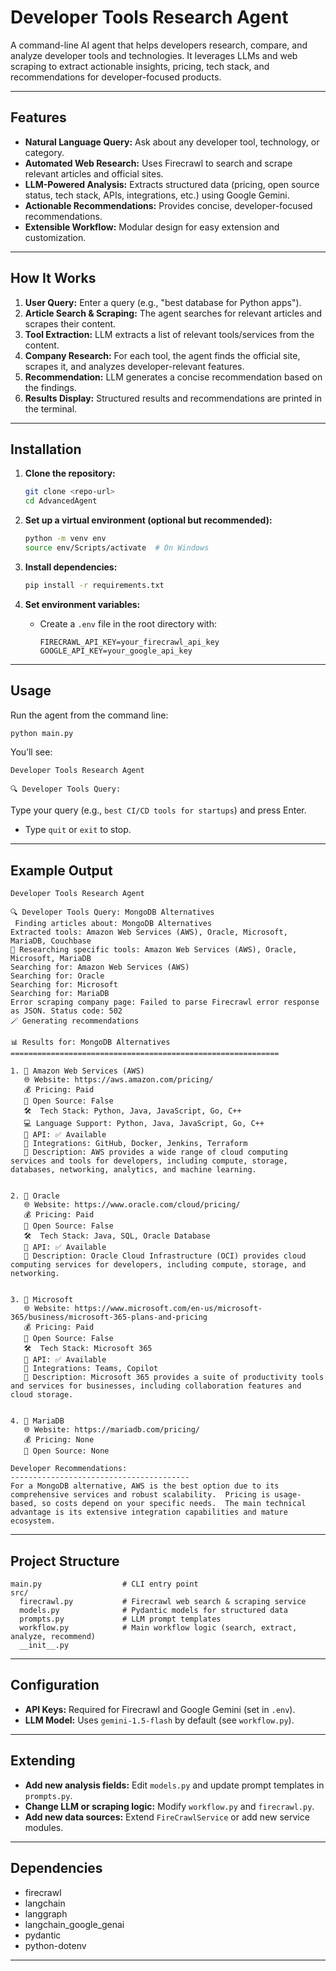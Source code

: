 # Developer Tools Research Agent

A command-line AI agent that helps developers research, compare, and analyze developer tools and technologies. It leverages LLMs and web scraping to extract actionable insights, pricing, tech stack, and recommendations for developer-focused products.

---

## Features

- **Natural Language Query:** Ask about any developer tool, technology, or category.
- **Automated Web Research:** Uses Firecrawl to search and scrape relevant articles and official sites.
- **LLM-Powered Analysis:** Extracts structured data (pricing, open source status, tech stack, APIs, integrations, etc.) using Google Gemini.
- **Actionable Recommendations:** Provides concise, developer-focused recommendations.
- **Extensible Workflow:** Modular design for easy extension and customization.

---

## How It Works

1. **User Query:** Enter a query (e.g., "best database for Python apps").
2. **Article Search & Scraping:** The agent searches for relevant articles and scrapes their content.
3. **Tool Extraction:** LLM extracts a list of relevant tools/services from the content.
4. **Company Research:** For each tool, the agent finds the official site, scrapes it, and analyzes developer-relevant features.
5. **Recommendation:** LLM generates a concise recommendation based on the findings.
6. **Results Display:** Structured results and recommendations are printed in the terminal.

---

## Installation

1. **Clone the repository:**
   ```bash
   git clone <repo-url>
   cd AdvancedAgent
   ```

2. **Set up a virtual environment (optional but recommended):**
   ```bash
   python -m venv env
   source env/Scripts/activate  # On Windows
   ```

3. **Install dependencies:**
   ```bash
   pip install -r requirements.txt
   ```

4. **Set environment variables:**
   - Create a `.env` file in the root directory with:
     ```
     FIRECRAWL_API_KEY=your_firecrawl_api_key
     GOOGLE_API_KEY=your_google_api_key
     ```

---

## Usage

Run the agent from the command line:

```bash
python main.py
```

You’ll see:
```
Developer Tools Research Agent

🔍 Developer Tools Query:
```
Type your query (e.g., `best CI/CD tools for startups`) and press Enter.

- Type `quit` or `exit` to stop.

---

## Example Output

```
Developer Tools Research Agent

🔍 Developer Tools Query: MongoDB Alternatives
 Finding articles about: MongoDB Alternatives
Extracted tools: Amazon Web Services (AWS), Oracle, Microsoft, MariaDB, Couchbase
🔬 Researching specific tools: Amazon Web Services (AWS), Oracle, Microsoft, MariaDB
Searching for: Amazon Web Services (AWS)
Searching for: Oracle
Searching for: Microsoft
Searching for: MariaDB
Error scraping company page: Failed to parse Firecrawl error response as JSON. Status code: 502
🪄 Generating recommendations

📊 Results for: MongoDB Alternatives
============================================================

1. 🏢 Amazon Web Services (AWS)
   🌐 Website: https://aws.amazon.com/pricing/
   💰 Pricing: Paid
   📖 Open Source: False
   🛠️  Tech Stack: Python, Java, JavaScript, Go, C++
   💻 Language Support: Python, Java, JavaScript, Go, C++
   🔌 API: ✅ Available
   🔗 Integrations: GitHub, Docker, Jenkins, Terraform
   📝 Description: AWS provides a wide range of cloud computing services and tools for developers, including compute, storage, databases, networking, analytics, and machine learning.


2. 🏢 Oracle
   🌐 Website: https://www.oracle.com/cloud/pricing/
   💰 Pricing: Paid
   📖 Open Source: False
   🛠️  Tech Stack: Java, SQL, Oracle Database
   🔌 API: ✅ Available
   📝 Description: Oracle Cloud Infrastructure (OCI) provides cloud computing services for developers, including compute, storage, and networking.


3. 🏢 Microsoft
   🌐 Website: https://www.microsoft.com/en-us/microsoft-365/business/microsoft-365-plans-and-pricing   
   💰 Pricing: Paid
   📖 Open Source: False
   🛠️  Tech Stack: Microsoft 365
   🔌 API: ✅ Available
   🔗 Integrations: Teams, Copilot
   📝 Description: Microsoft 365 provides a suite of productivity tools and services for businesses, including collaboration features and cloud storage.


4. 🏢 MariaDB
   🌐 Website: https://mariadb.com/pricing/
   💰 Pricing: None
   📖 Open Source: None

Developer Recommendations:
----------------------------------------
For a MongoDB alternative, AWS is the best option due to its comprehensive services and robust scalability.  Pricing is usage-based, so costs depend on your specific needs.  The main technical advantage is its extensive integration capabilities and mature ecosystem.
```

---

## Project Structure

```
main.py                  # CLI entry point
src/
  firecrawl.py           # Firecrawl web search & scraping service
  models.py              # Pydantic models for structured data
  prompts.py             # LLM prompt templates
  workflow.py            # Main workflow logic (search, extract, analyze, recommend)
  __init__.py
```

---

## Configuration

- **API Keys:** Required for Firecrawl and Google Gemini (set in `.env`).
- **LLM Model:** Uses `gemini-1.5-flash` by default (see `workflow.py`).

---

## Extending

- **Add new analysis fields:** Edit `models.py` and update prompt templates in `prompts.py`.
- **Change LLM or scraping logic:** Modify `workflow.py` and `firecrawl.py`.
- **Add new data sources:** Extend `FireCrawlService` or add new service modules.

---

## Dependencies

- firecrawl
- langchain
- langgraph
- langchain_google_genai
- pydantic
- python-dotenv

---

